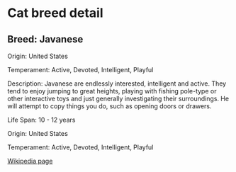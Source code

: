 
<!DOCTYPE html>
<html>
   <head>
        <title>Cat Detail</title>
        <link rel="stylesheet" href="/css/styles.css">
        <link rel="stylesheet" href="/css/cat-detail.css">
   </head>
    <body>
        <h1>Cat breed detail</h1>
        <h2>Breed: Javanese</h2>
        <p>Origin: United States</p>
        <p>Temperament: Active, Devoted, Intelligent, Playful</p>
        <p>Description: Javanese are endlessly interested, intelligent and active. They tend to enjoy jumping to great heights, playing with fishing pole-type or other interactive toys and just generally investigating their surroundings. He will attempt to copy things you do, such as opening doors or drawers.</p>
        <p>Life Span: 10 - 12 years</p>
        <p>Origin: United States</p>
        <p>Temperament: Active, Devoted, Intelligent, Playful</p>
        <p><a href=https://en.wikipedia.org/wiki/Javanese_cat>Wikipedia page</a></p>
<!--        <p><a href=undefined>Image</a></p>-->
     </body>
</html>
        